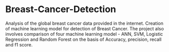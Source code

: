 # Breast-Cancer-Detection
Analysis of the global breast cancer data provided in the internet. Creation of machine learning model for detection of Breast Cancer. The project also involves comparison of four machine learning model - ANN, SVM, Logistic Regression and Random Forest on the basis of Accuracy, precision, recall and f1 score.  
